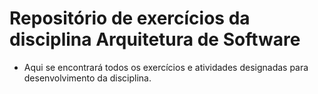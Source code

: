 # Repositório de exercícios da disciplina Arquitetura de Software
- Aqui se encontrará todos os exercícios e atividades designadas para desenvolvimento da disciplina.
